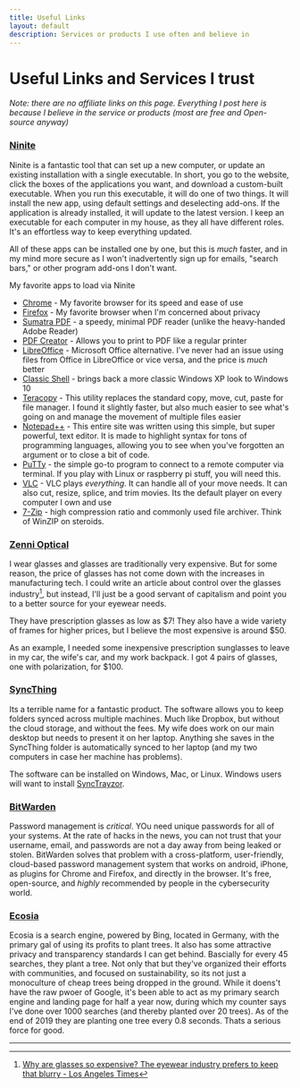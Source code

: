 ```yaml
---
title: Useful Links
layout: default
description: Services or products I use often and believe in
---
```



# Useful Links and Services I trust

*Note: there are no affiliate links on this page.  Everything I post here is because I believe in the service or products (most are free and Open-source anyway)*

### [Ninite](https://ninite.com/)

Ninite is a fantastic tool that can set up a new computer, or update an existing installation with a single executable.  In short, you go to the website, click the boxes of the applications you want, and download a custom-built executable.  When you run this executable, it will do one of two things. It will install the new app, using default settings and deselecting add-ons. If the application is already installed, it will update to the latest version.  I keep an executable for each computer in my house, as they all have different roles.  It's an effortless way to keep everything updated.
  
All of these apps can be installed one by one, but this is *much* faster, and in my mind more secure as I won't inadvertently sign up for emails, "search bars," or other program add-ons I don't want.

My favorite apps to load via Ninite
- [Chrome](https://www.google.com/chrome/) - My favorite browser for its speed and ease of use
- [Firefox](https://www.mozilla.org/en-US/firefox/) - My favorite browser when I'm concerned about privacy
- [Sumatra PDF](https://www.sumatrapdfreader.org/free-pdf-reader.html) - a speedy, minimal PDF reader (unlike the heavy-handed Adobe Reader)
- [PDF Creator](https://www.pdfforge.org/pdfcreator) - Allows you to print to PDF like a regular printer
- [LibreOffice](https://www.libreoffice.org/) - Microsoft Office alternative.  I've never had an issue using files from Office in LibreOffice or vice versa, and the price is *much* better
- [Classic Shell](http://www.classicshell.net/) - brings back a more classic Windows XP look to Windows 10
- [Teracopy](https://www.codesector.com/teracopy) - This utility replaces the standard copy, move, cut, paste for file manager.  I found it slightly faster, but also much easier to see what's going on and manage the movement of multiple files easier
- [Notepad++](https://notepad-plus-plus.org/) - This entire site was written using this simple, but super powerful, text editor.  It is made to highlight syntax for tons of programming languages, allowing you to see when you've forgotten an argument or to close a bit of code.
- [PuTTy](https://www.chiark.greenend.org.uk/~sgtatham/putty/) - the simple go-to program to connect to a remote computer via terminal.  If you play with Linux or raspberry pi stuff, you will need this.
- [VLC](https://www.videolan.org/vlc/index.html) - VLC plays *everything*.  It can handle all of your move needs. It can also cut, resize, splice, and trim movies.  Its the default player on every computer I own and use
- [7-Zip](https://www.7-zip.org/) - high compression ratio and commonly used file archiver.  Think of WinZIP on steroids.

### [Zenni Optical](https://www.zennioptical.com/)

I wear glasses and glasses are traditionally very expensive.  But for some reason, the price of glasses has not come down with the increases in manufacturing tech.  I could write an article about control over the glasses industry[^1], but instead, I'll just be a good servant of capitalism and point you to a better source for your eyewear needs.

[^1]:[Why are glasses so expensive? The eyewear industry prefers to keep that blurry - Los Angeles Times](https://www.latimes.com/business/lazarus/la-fi-lazarus-why-are-eyeglasses-so-expensive-20190122-story.html)

They have prescription glasses as low as $7!  They also have a wide variety of frames for higher prices, but I believe the most expensive is around $50.

As an example, I needed some inexpensive prescription sunglasses to leave in my car, the wife's car, and my work backpack.  I got 4 pairs of glasses, one with polarization, for $100.


### [SyncThing](https://syncthing.net/)

Its a terrible name for a fantastic product.  The software allows you to keep folders synced across multiple machines.  Much like Dropbox, but without the cloud storage, and without the fees.  My wife does work on our main desktop but needs to present it on her laptop. Anything she saves in the SyncThing folder is automatically synced to her laptop (and my two computers in case her machine has problems).  

The software can be installed on Windows, Mac, or Linux.  Windows users will want to install [SyncTrayzor](https://github.com/canton7/SyncTrayzor/releases/latest).

### [BitWarden](https://bitwarden.com/)

Password management is *critical*.  YOu need unique passwords for all of your systems. At the rate of hacks in the news, you can not trust that your username, email, and passwords are not a day away from being leaked or stolen.  BitWarden solves that problem with a cross-platform, user-friendly, cloud-based password management system that works on android, iPhone, as plugins for Chrome and Firefox, and directly in the browser.  It's free, open-source, and *highly* recommended by people in the cybersecurity world.

### [Ecosia](https://www.ecosia.com)

Ecosia is a search engine, powered by Bing, located in Germany, with the primary gal of using its profits to plant trees.  It also has some attractive privacy and transparency standards I can get behind.  Bascially for every 45 searches, they plant a tree.  Not only that but they've organized their efforts with communities, and focused on sustainability, so its not just a monoculture of cheap trees being dropped in the ground.  While it doens't have the raw pwoer of Google, it's been able to act as my primary search engine and landing page for half a year now, during which my counter says I've done over 1000 searches (and thereby planted over 20 trees). As of the end of 2019 they are planting one tree every 0.8 seconds.  Thats a serious force for good.

***
